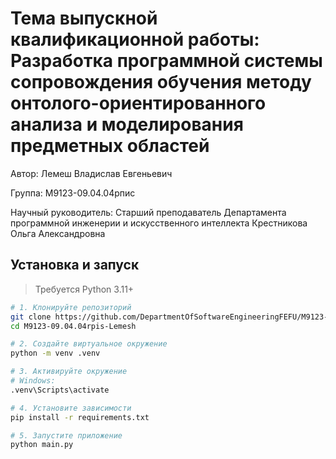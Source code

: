 # Тема выпускной квалификационной работы: Разработка программной системы сопровождения обучения методу онтолого-ориентированного анализа и моделирования предметных областей

Автор: Лемеш Владислав Евгеньевич

Группа: М9123-09.04.04рпис

Научный руководитель: Старший преподаватель Департамента программной инженерии и искусственного интеллекта Крестникова Ольга Александровна

## Установка и запуск

> Требуется Python 3.11+

```bash
# 1. Клонируйте репозиторий
git clone https://github.com/DepartmentOfSoftwareEngineeringFEFU/M9123-09.04.04rpis-Lemesh.git
cd M9123-09.04.04rpis-Lemesh

# 2. Создайте виртуальное окружение
python -m venv .venv

# 3. Активируйте окружение
# Windows:
.venv\Scripts\activate

# 4. Установите зависимости
pip install -r requirements.txt

# 5. Запустите приложение
python main.py
```
